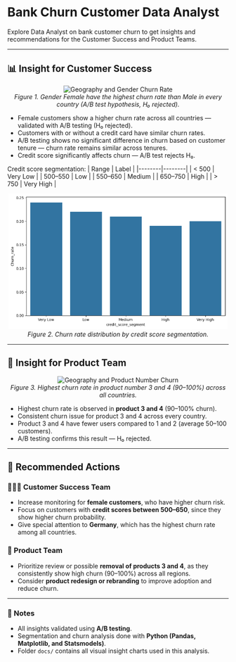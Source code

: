 # Bank Churn Customer Data Analyst
Explore Data Analyst on bank customer churn to get insights and recommendations for the Customer Success and Product Teams.

---

## 📊 Insight for Customer Success

<p align="center">
  <img src="docs/geography-gender.png" alt="Geography and Gender Churn Rate" width="500"><br>
  <em>Figure 1. Gender Female have the highest churn rate than Male in every country (A/B test hypothesis, H₀ rejected).</em>
</p>

- Female customers show a higher churn rate across all countries — validated with A/B testing (H₀ rejected).  
- Customers with or without a credit card have similar churn rates.  
- A/B testing shows no significant difference in churn based on customer tenure — churn rate remains similar across tenures.  
- Credit score significantly affects churn — A/B test rejects H₀.  

Credit score segmentation:
| Range | Label |
|--------|--------|
| < 500 | Very Low |
| 500–550 | Low |
| 550–650 | Medium |
| 650–750 | High |
| > 750 | Very High |

<p align="center">
  <img src="docs/credit-score-segmentation-churn-rate.png" alt="Credit Score Segmentation Churn Rate" width="500"><br>
  <em>Figure 2. Churn rate distribution by credit score segmentation.</em>
</p>

---

## 🧩 Insight for Product Team

<p align="center">
  <img src="docs/geography-num-products.png" alt="Geography and Product Number Churn" width="500"><br>
  <em>Figure 3. Highest churn rate in product number 3 and 4 (90–100%) across all countries.</em>
</p>

- Highest churn rate is observed in **product 3 and 4** (90–100% churn).  
- Consistent churn issue for product 3 and 4 across every country.  
- Product 3 and 4 have fewer users compared to 1 and 2 (average 50–100 customers).  
- A/B testing confirms this result — H₀ rejected.  

---

## 🧭 Recommended Actions

### 🧑‍🤝‍🧑 Customer Success Team
- Increase monitoring for **female customers**, who have higher churn risk.  
- Focus on customers with **credit scores between 500–650**, since they show higher churn probability.  
- Give special attention to **Germany**, which has the highest churn rate among all countries.  

### 🧰 Product Team
- Prioritize review or possible **removal of products 3 and 4**, as they consistently show high churn (90–100%) across all regions.  
- Consider **product redesign or rebranding** to improve adoption and reduce churn.  

---

### 📎 Notes
- All insights validated using **A/B testing**.  
- Segmentation and churn analysis done with **Python (Pandas, Matplotlib, and Statsmodels)**.  
- Folder `docs/` contains all visual insight charts used in this analysis.
